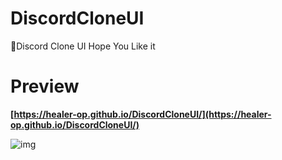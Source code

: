 # DiscordCloneUI
🚩Discord Clone UI Hope You Like it

# Preview
**[https://healer-op.github.io/DiscordCloneUI/](https://healer-op.github.io/DiscordCloneUI/)**

![img](https://cdn.discordapp.com/attachments/880373157125566464/886535498309443594/unknown.png)
